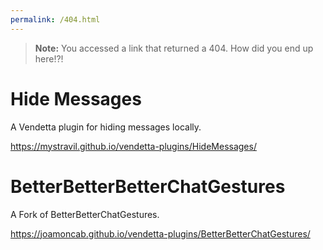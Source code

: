 ```yaml
---
permalink: /404.html
---
```

> **Note:** You accessed a link that returned a 404. How did you end up here!?!

# Hide Messages
A Vendetta plugin for hiding messages locally.

https://mystravil.github.io/vendetta-plugins/HideMessages/

# BetterBetterBetterChatGestures
A Fork of BetterBetterChatGestures.

https://joamoncab.github.io/vendetta-plugins/BetterBetterChatGestures/
